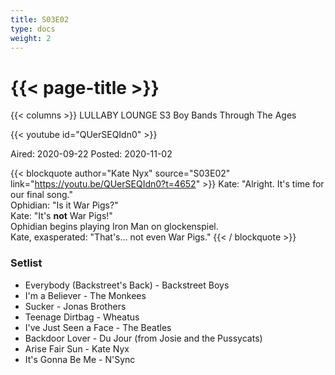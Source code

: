 ```yaml
---
title: S03E02
type: docs
weight: 2
---
```


# {{< page-title >}}

{{< columns >}}
LULLABY LOUNGE S3 Boy Bands Through The Ages

{{< youtube id="QUerSEQIdn0" >}}

Aired: 2020-09-22
Posted: 2020-11-02

{{< blockquote author="Kate Nyx" source="S03E02" link="https://youtu.be/QUerSEQIdn0?t=4652" >}}
Kate:  "Alright.  It's time for our final song."<br/>
Ophidian:  "Is it War Pigs?"<br/>
Kate:  "It's <b>not</b> War Pigs!"<br/>
Ophidian begins playing Iron Man on glockenspiel.<br/>
Kate, exasperated:  "That's...  not even War Pigs."
{{< / blockquote >}}

### Setlist
* Everybody (Backstreet's Back) - Backstreet Boys
* I'm a Believer - The Monkees
* Sucker - Jonas Brothers
* Teenage Dirtbag - Wheatus
* I've Just Seen a Face - The Beatles
* Backdoor Lover - Du Jour (from Josie and the Pussycats)
* Arise Fair Sun - Kate Nyx
* It's Gonna Be Me - N'Sync
